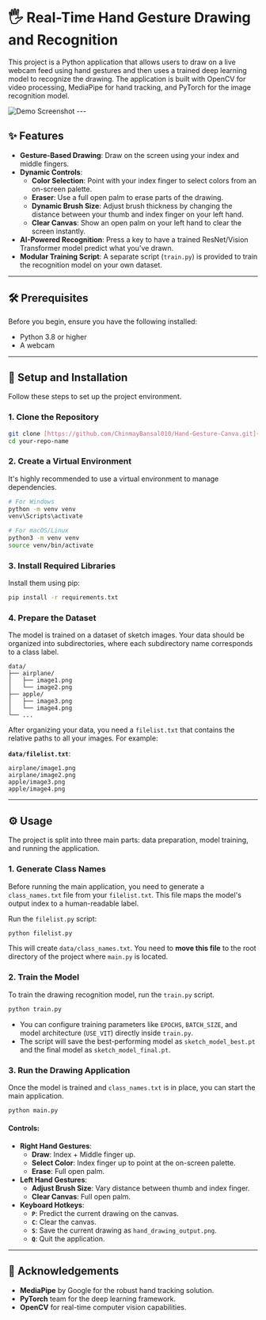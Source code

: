 # 🖐️ Real-Time Hand Gesture Drawing and Recognition

This project is a Python application that allows users to draw on a live webcam feed using hand gestures and then uses a trained deep learning model to recognize the drawing. The application is built with OpenCV for video processing, MediaPipe for hand tracking, and PyTorch for the image recognition model.

![Demo Screenshot](https://i.imgur.com/your-demo-image.gif) ---

## ✨ Features

* **Gesture-Based Drawing**: Draw on the screen using your index and middle fingers.
* **Dynamic Controls**:
    * **Color Selection**: Point with your index finger to select colors from an on-screen palette.
    * **Eraser**: Use a full open palm to erase parts of the drawing.
    * **Dynamic Brush Size**: Adjust brush thickness by changing the distance between your thumb and index finger on your left hand.
    * **Clear Canvas**: Show an open palm on your left hand to clear the screen instantly.
* **AI-Powered Recognition**: Press a key to have a trained ResNet/Vision Transformer model predict what you've drawn.
* **Modular Training Script**: A separate script (`train.py`) is provided to train the recognition model on your own dataset.

---

## 🛠️ Prerequisites

Before you begin, ensure you have the following installed:
* Python 3.8 or higher
* A webcam

---

## 🚀 Setup and Installation

Follow these steps to set up the project environment.

### 1. Clone the Repository

```bash
git clone [https://github.com/ChinmayBansal010/Hand-Gesture-Canva.git](https://github.com/ChinmayBansal010/Hand-Gesture-Canva.git)
cd your-repo-name
```

### 2. Create a Virtual Environment

It's highly recommended to use a virtual environment to manage dependencies.

```bash
# For Windows
python -m venv venv
venv\Scripts\activate

# For macOS/Linux
python3 -m venv venv
source venv/bin/activate
```

### 3. Install Required Libraries

Install them using pip:

```bash
pip install -r requirements.txt
```

### 4. Prepare the Dataset

The model is trained on a dataset of sketch images. Your data should be organized into subdirectories, where each subdirectory name corresponds to a class label.

```
data/
├── airplane/
│   ├── image1.png
│   └── image2.png
├── apple/
│   ├── image3.png
│   └── image4.png
└── ...
```

After organizing your data, you need a `filelist.txt` that contains the relative paths to all your images. For example:

**`data/filelist.txt`**:
```
airplane/image1.png
airplane/image2.png
apple/image3.png
apple/image4.png
```

---

## ⚙️ Usage

The project is split into three main parts: data preparation, model training, and running the application.

### 1. Generate Class Names

Before running the main application, you need to generate a `class_names.txt` file from your `filelist.txt`. This file maps the model's output index to a human-readable label.

Run the `filelist.py` script:

```bash
python filelist.py
```

This will create `data/class_names.txt`. You need to **move this file** to the root directory of the project where `main.py` is located.

### 2. Train the Model

To train the drawing recognition model, run the `train.py` script.

```bash
python train.py
```

* You can configure training parameters like `EPOCHS`, `BATCH_SIZE`, and model architecture (`USE_VIT`) directly inside `train.py`.
* The script will save the best-performing model as `sketch_model_best.pt` and the final model as `sketch_model_final.pt`.

### 3. Run the Drawing Application

Once the model is trained and `class_names.txt` is in place, you can start the main application.

```bash
python main.py
```

#### Controls:

* **Right Hand Gestures**:
    * **Draw**: Index + Middle finger up.
    * **Select Color**: Index finger up to point at the on-screen palette.
    * **Erase**: Full open palm.
* **Left Hand Gestures**:
    * **Adjust Brush Size**: Vary distance between thumb and index finger.
    * **Clear Canvas**: Full open palm.
* **Keyboard Hotkeys**:
    * **`P`**: Predict the current drawing on the canvas.
    * **`C`**: Clear the canvas.
    * **`S`**: Save the current drawing as `hand_drawing_output.png`.
    * **`Q`**: Quit the application.

---

## 🙏 Acknowledgements

* **MediaPipe** by Google for the robust hand tracking solution.
* **PyTorch** team for the deep learning framework.
* **OpenCV** for real-time computer vision capabilities.
